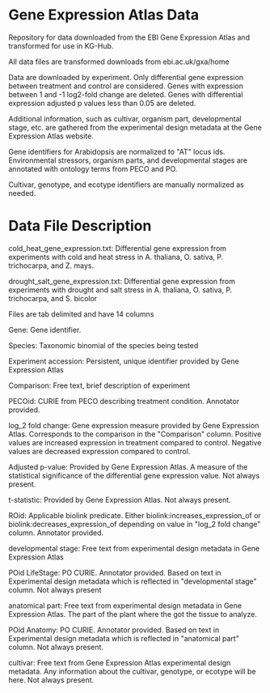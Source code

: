 # Gene Expression Atlas Data
Repository for data downloaded from the EBI Gene Expression Atlas and transformed for use in KG-Hub.

All data files are transformed downloads from ebi.ac.uk/gxa/home

Data are downloaded by experiment. Only differential gene expression between treatment and control are considered. Genes with expression between 1 and -1 log2-fold change are deleted. Genes with differential expression adjusted p values less than 0.05 are deleted.

Additional information, such as cultivar, organism part, developmental stage, etc. are gathered from the experimental design metadata at the Gene Expression Atlas website.

Gene identifiers for Arabidopsis are normalized to "AT" locus ids. Environmental stressors, organism parts, and developmental stages are annotated with ontology terms from PECO and PO.

Cultivar, genotype, and ecotype identifiers are manually normalized as needed.

# Data File Description
cold_heat_gene_expression.txt: Differential gene expression from experiments with cold and heat stress in A. thaliana, O. sativa, P. trichocarpa, and Z. mays.

drought_salt_gene_expression.txt: Differential gene expression from experiments with drought and salt stress in A. thaliana, O. sativa, P. trichocarpa, and S. bicolor

Files are tab delimited and have 14 columns

Gene: Gene identifier. 

Species: Taxonomic binomial of the species being tested

Experiment accession: Persistent, unique identifier provided by Gene Expression Atlas

Comparison: Free text, brief description of experiment

PECOid: CURIE from PECO describing treatment condition. Annotator provided.

log_2 fold change: Gene expression measure provided by Gene Expression Atlas. Corresponds to the comparison in the "Comparison" column. Positive values are increased expression in treatment compared to control. Negative values are decreased expression compared to control.

Adjusted p-value: Provided by Gene Expression Atlas. A measure of the statistical significance of the differential gene expression value. Not always present.

t-statistic: Provided by Gene Expression Atlas. Not always present.

ROid: Applicable biolink predicate. Either biolink:increases_expression_of or biolink:decreases_expression_of depending on value in "log_2 fold change" column. Annotator provided.

developmental stage: Free text from experimental design metadata in Gene Expression Atlas

POid LifeStage: PO CURIE. Annotator provided. Based on text in Experimental design metadata which is reflected in "developmental stage" column. Not always present

anatomical part: Free text from experimental design metadata in Gene Expression Atlas. The part of the plant where the got the tissue to analyze.

POid Anatomy: PO CURIE. Annotator provided. Based on text in Experimental design metadata which is reflected in "anatomical part" column. Not always present.

cultivar: Free text from Gene Expression Atlas experimental design metadata. Any information about the cultivar, genotype, or ecotype will be here. Not always present.
